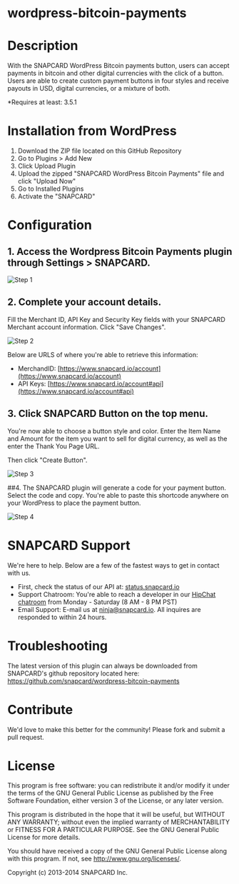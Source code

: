 wordpress-bitcoin-payments
==========================

# Description

With the SNAPCARD WordPress Bitcoin payments button, users can accept payments in bitcoin and other digital currencies with the click of a button. Users are able to create custom payment buttons in four styles and receive payouts in USD, digital currencies, or a mixture of both.

*Requires at least: 3.5.1

# Installation from WordPress

1. Download the ZIP file located on this GitHub Repository
2. Go to Plugins > Add New
3. Click Upload Plugin
4. Upload the zipped "SNAPCARD WordPress Bitcoin Payments" file and click "Upload Now"
5. Go to Installed Plugins
6. Activate the "SNAPCARD"

# Configuration

## 1. Access the Wordpress Bitcoin Payments plugin through Settings > SNAPCARD.

![Step 1](http://bookmarklet.snapcard.io/img/steps/step1.png)

## 2. Complete your account details.
Fill the Merchant ID, API Key and Security Key fields with your SNAPCARD Merchant account information. Click "Save Changes".

![Step 2](http://bookmarklet.snapcard.io/img/steps/step2.png)

Below are URLS of where you're able to retrieve this information:

* MerchandID: [https://www.snapcard.io/account](https://www.snapcard.io/account)
* API Keys: [https://www.snapcard.io/account#api](https://www.snapcard.io/account#api)

## 3. Click SNAPCARD Button on the top menu. 
You're now able to choose a button style and color. Enter the Item Name and Amount for the item you want to sell for digital currency, as well as the enter the Thank You Page URL. 

Then click "Create Button".

![Step 3](http://bookmarklet.snapcard.io/img/steps/step3.png)

##4. The SNAPCARD plugin will generate a code for your payment button.
Select the code and copy. You're able to paste this shortcode anywhere on your WordPress to place the payment button.

![Step 4](http://bookmarklet.snapcard.io/img/steps/step4.png)

# SNAPCARD Support 

We're here to help. Below are a few of the fastest ways to get in contact with us.

* First, check the status of our API at: [status.snapcard.io](status.snapcard.io)
* Support Chatroom: You're able to reach a developer in our [HipChat chatroom](https://www.hipchat.com/gG5fThjMQ) from Monday - Saturday (8 AM - 8 PM PST)
* Email Support: E-mail us at [ninja@snapcard.io](mailto:ninja@snapcard.io). All inquires are responded to within 24 hours.

# Troubleshooting

The latest version of this plugin can always be downloaded from SNAPCARD's github repository located here: https://github.com/snapcard/wordpress-bitcoin-payments

# Contribute

We'd love to make this better for the community! Please fork and submit a pull request.

# License

This program is free software: you can redistribute it and/or modify
it under the terms of the GNU General Public License as published by
the Free Software Foundation, either version 3 of the License, or
any later version.

This program is distributed in the hope that it will be useful,
but WITHOUT ANY WARRANTY; without even the implied warranty of
MERCHANTABILITY or FITNESS FOR A PARTICULAR PURPOSE.  See the
GNU General Public License for more details.

You should have received a copy of the GNU General Public License
along with this program.  If not, see <http://www.gnu.org/licenses/>.

Copyright (c) 2013-2014 SNAPCARD Inc.
